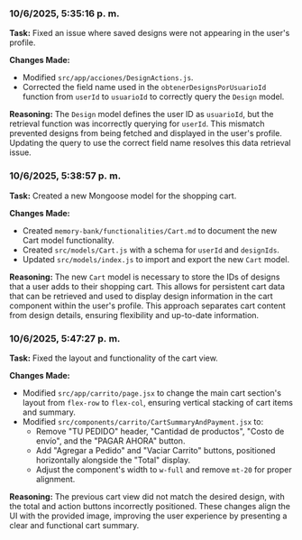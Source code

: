 ### 10/6/2025, 5:35:16 p. m.

**Task:** Fixed an issue where saved designs were not appearing in the user's profile.

**Changes Made:**
- Modified `src/app/acciones/DesignActions.js`.
- Corrected the field name used in the `obtenerDesignsPorUsuarioId` function from `userId` to `usuarioId` to correctly query the `Design` model.

**Reasoning:**
The `Design` model defines the user ID as `usuarioId`, but the retrieval function was incorrectly querying for `userId`. This mismatch prevented designs from being fetched and displayed in the user's profile. Updating the query to use the correct field name resolves this data retrieval issue.

### 10/6/2025, 5:38:57 p. m.

**Task:** Created a new Mongoose model for the shopping cart.

**Changes Made:**
- Created `memory-bank/functionalities/Cart.md` to document the new Cart model functionality.
- Created `src/models/Cart.js` with a schema for `userId` and `designIds`.
- Updated `src/models/index.js` to import and export the new `Cart` model.

**Reasoning:**
The new `Cart` model is necessary to store the IDs of designs that a user adds to their shopping cart. This allows for persistent cart data that can be retrieved and used to display design information in the cart component within the user's profile. This approach separates cart content from design details, ensuring flexibility and up-to-date information.

### 10/6/2025, 5:47:27 p. m.

**Task:** Fixed the layout and functionality of the cart view.

**Changes Made:**
- Modified `src/app/carrito/page.jsx` to change the main cart section's layout from `flex-row` to `flex-col`, ensuring vertical stacking of cart items and summary.
- Modified `src/components/carrito/CartSummaryAndPayment.jsx` to:
    - Remove "TU PEDIDO" header, "Cantidad de productos", "Costo de envío", and the "PAGAR AHORA" button.
    - Add "Agregar a Pedido" and "Vaciar Carrito" buttons, positioned horizontally alongside the "Total" display.
    - Adjust the component's width to `w-full` and remove `mt-20` for proper alignment.

**Reasoning:**
The previous cart view did not match the desired design, with the total and action buttons incorrectly positioned. These changes align the UI with the provided image, improving the user experience by presenting a clear and functional cart summary.
